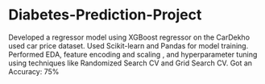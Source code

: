 # Diabetes-Prediction-Project
 Developed a regressor model using XGBoost regressor on the CarDekho used car  price dataset.  Used Scikit-learn and Pandas for model training.  Performed EDA, feature encoding and scaling , and hyperparameter tuning using techniques  like Randomized Search CV and Grid Search CV.  Got an Accuracy: 75%
